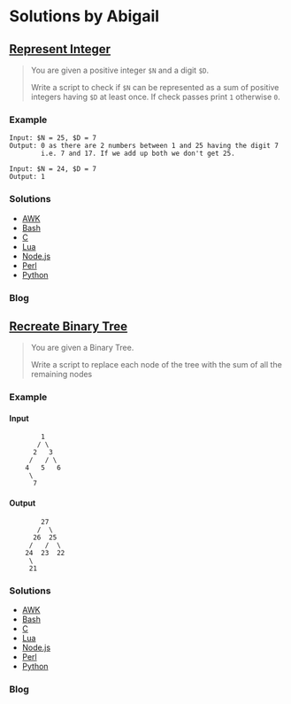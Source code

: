 # Solutions by Abigail
## [Represent Integer](https://perlweeklychallenge.org/blog/perl-weekly-challenge-113/#TASK1)

> You are given a positive integer `$N` and a digit `$D`.
>
> Write a script to check if `$N` can be represented as a sum
> of positive integers having `$D` at least once. If check passes
> print `1` otherwise `0`.

### Example
~~~~
Input: $N = 25, $D = 7
Output: 0 as there are 2 numbers between 1 and 25 having the digit 7
        i.e. 7 and 17. If we add up both we don't get 25.

Input: $N = 24, $D = 7
Output: 1
~~~~

### Solutions
* [AWK](awk/ch-1.awk)
* [Bash](bash/ch-1.sh)
* [C](c/ch-1.c)
* [Lua](lua/ch-1.lua)
* [Node.js](node/ch-1.js)
* [Perl](perl/ch-1.pl)
* [Python](python/ch-1.py)

### Blog

## [Recreate Binary Tree](https://perlweeklychallenge.org/blog/perl-weekly-challenge-113/#TASK2)

> You are given a Binary Tree.
> 
> Write a script to replace each node of the tree with the sum of
> all the remaining nodes

### Example
#### Input
~~~~
        1
       / \
      2   3
     /   / \
    4   5   6
     \
      7
~~~~
#### Output
~~~~
        27
       /  \
      26  25
     /   /  \
    24  23  22
     \
     21
~~~~


### Solutions
* [AWK](awk/ch-2.awk)
* [Bash](bash/ch-2.sh)
* [C](c/ch-2.c)
* [Lua](lua/ch-2.lua)
* [Node.js](node/ch-2.js)
* [Perl](perl/ch-2.pl)
* [Python](python/ch-2.py)

### Blog
